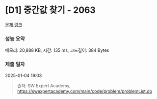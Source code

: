 # [D1] 중간값 찾기 - 2063 

[문제 링크](https://swexpertacademy.com/main/code/problem/problemDetail.do?contestProbId=AV5QPsXKA2UDFAUq) 

### 성능 요약

메모리: 20,888 KB, 시간: 135 ms, 코드길이: 384 Bytes

### 제출 일자

2025-01-04 19:03



> 출처: SW Expert Academy, https://swexpertacademy.com/main/code/problem/problemList.do